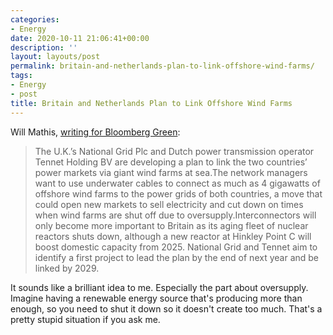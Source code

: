 ```yaml
---
categories:
- Energy
date: 2020-10-11 21:06:41+00:00
description: ''
layout: layouts/post
permalink: britain-and-netherlands-plan-to-link-offshore-wind-farms/
tags:
- Energy
- post
title: Britain and Netherlands Plan to Link Offshore Wind Farms
---
```


Will Mathis, [writing for Bloomberg Green](https://www.bloomberg.com/news/articles/2020-09-21/britain-and-netherlands-plan-to-link-offshore-wind-farms):

> The U.K.’s National Grid Plc and Dutch power transmission operator Tennet Holding BV are developing a plan to link the two countries’ power markets via giant wind farms at sea.The network managers want to use underwater cables to connect as much as 4 gigawatts of offshore wind farms to the power grids of both countries, a move that could open new markets to sell electricity and cut down on times when wind farms are shut off due to oversupply.Interconnectors will only become more important to Britain as its aging fleet of nuclear reactors shuts down, although a new reactor at Hinkley Point C will boost domestic capacity from 2025. National Grid and Tennet aim to identify a first project to lead the plan by the end of next year and be linked by 2029.

It sounds like a brilliant idea to me. Especially the part about oversupply. Imagine having a renewable energy source that's producing more than enough, so you need to shut it down so it doesn't create too much. That's a pretty stupid situation if you ask me.